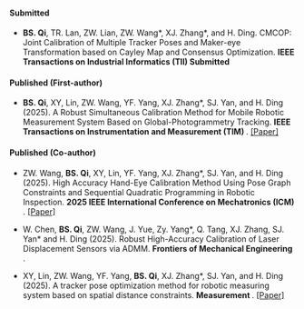 #### Submitted

- <strong>BS. Qi</strong>, TR. Lan, ZW. Lian, ZW. Wang*, XJ. Zhang*, and H. Ding. CMCOP: Joint Calibration of Multiple Tracker Poses and Maker-eye Transformation based on Cayley Map and Consensus Optimization. <strong>IEEE Transactions on Industrial Informatics (TII) </strong> <strong>Submitted</strong>

#### Published (First-author)

- <strong>BS. Qi</strong>, XY, Lin, ZW. Wang, YF. Yang, XJ. Zhang*, SJ. Yan, and H. Ding (2025). A Robust Simultaneous Calibration Method for Mobile Robotic Measurement System Based on Global-Photogrammetry Tracking. <strong>IEEE Transactions on Instrumentation and Measurement (TIM) </strong>. [[Paper]](https://ieeexplore.ieee.org/abstract/document/11063423)
#### Published (Co-author)

- ZW. Wang, <strong>BS. Qi</strong>, XY, Lin,  YF. Yang, XJ. Zhang*, SJ. Yan, and H. Ding (2025). High Accuracy Hand-Eye Calibration Method Using Pose Graph Constraints and Sequential Quadratic Programming in Robotic Inspection. <strong> 2025 IEEE International Conference on Mechatronics (ICM) </strong>. [[Paper]](https://ieeexplore.ieee.org/abstract/document/10934902)

- W. Chen, <strong>BS. Qi</strong>, ZW. Wang, J. Yue, Zy. Yang*, Q. Tang, XJ. Zhang, SJ. Yan* and H. Ding (2025). Robust High-Accuracy Calibration of Laser Displacement Sensors via ADMM. <strong>Frontiers of Mechanical Engineering </strong>. 

- XY, Lin, ZW. Wang, YF. Yang, <strong>BS. Qi</strong>, XJ. Zhang*, SJ. Yan, and H. Ding (2025). A tracker pose optimization method for robotic measuring system based on spatial distance constraints. <strong>Measurement </strong>. [[Paper]](https://www.sciencedirect.com/science/article/abs/pii/S0263224124022000)